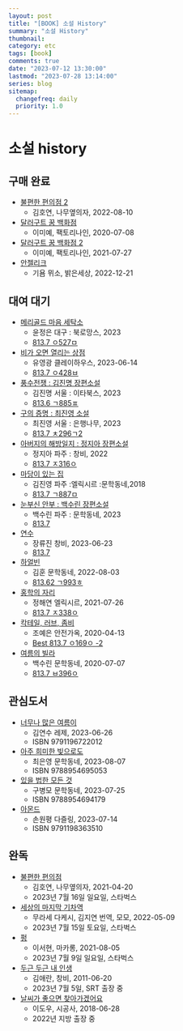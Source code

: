 ```yaml
---
layout: post
title: "[BOOK] 소설 History"
summary: "소설 History"
thumbnail:
category: etc
tags: [book]
comments: true
date: "2023-07-12 13:30:00"
lastmod: "2023-07-28 13:14:00"
series: blog
sitemap:
  changefreq: daily
  priority: 1.0
---
```


# 소설 history

## 구매 완료
- [불편한 편의점 2](https://product.kyobobook.co.kr/detail/S000061532631)
  - 김호연, 나무옆의자, 2022-08-10
- [달러구트 꿈 백화점](https://product.kyobobook.co.kr/detail/S000001835614)
  - 이미예, 팩토리나인, 2020-07-08
- [달러구트 꿈 백화점 2](https://product.kyobobook.co.kr/detail/S000001835707)
  - 이미예, 팩토리나인, 2021-07-27
- [안젤리크](https://product.kyobobook.co.kr/detail/S000200452466)
  - 기욤 뮈소, 밝은세상, 2022-12-21

## 대여 대기
- [메리골드 마음 세탁소](https://product.kyobobook.co.kr/detail/S000201142283)
  - 윤정은    대구 : 북로망스, 2023
  - [813.7 ㅇ527ㅁ](https://lib.suwon.ac.kr/#/search/detail/1368859)
- [비가 오면 열리는 상점](https://product.kyobobook.co.kr/detail/S000202657202)
  - 유영광    클레이하우스, 2023-06-14
  -  [813.7 ㅇ428ㅂ](https://lib.suwon.ac.kr/#/search/detail/1371467)
- [풍수전쟁 : 김진명 장편소설](https://product.kyobobook.co.kr/detail/S000202215356)
  - 김진명    서울 : 이타북스, 2023
  - [813.6 ㄱ885ㅍ](https://lib.suwon.ac.kr/#/search/detail/1371171)
- [구의 증명 : 최진영 소설](https://product.kyobobook.co.kr/detail/S000201621499)
  - 최진영    서울 : 은행나무, 2023
  - [813.7 ㅊ296ㄱ2](https://lib.suwon.ac.kr/#/search/detail/1370124)
- [아버지의 해방일지 : 정지아 장편소설](https://product.kyobobook.co.kr/detail/S000061694154)
  - 정지아    파주 : 창비, 2022
  - [813.7 ㅈ316ㅇ](https://lib.suwon.ac.kr/#/search/detail/1364779)
- [마당이 있는 집](https://product.kyobobook.co.kr/detail/S000000780087)
  - 김진영    파주 :엘릭시르 :문학동네,2018
  - [813.7 ㄱ887ㅁ](https://lib.suwon.ac.kr/#/search/detail/1109362)
- [눈부신 안부 : 백수린 장편소설](https://product.kyobobook.co.kr/detail/S000202230179)
  - 백수린    파주 : 문학동네, 2023
  - [813.7](https://lib.suwon.ac.kr/#/search/detail/1370882)
- [연수](https://product.kyobobook.co.kr/detail/S000202672370)
  - 장류진    창비, 2023-06-23
  - [813.7](https://lib.suwon.ac.kr/#/search/detail/1371439)
- [하얼빈](https://product.kyobobook.co.kr/detail/S000061532442)
  - 김훈    문학동네, 2022-08-03
  - [813.62 ㄱ993ㅎ](https://lib.suwon.ac.kr/#/search/detail/1364677)
- [홍학의 자리](https://product.kyobobook.co.kr/detail/S000000781065)
  - 정해연    엘릭시르, 2021-07-26
  - [813.7 ㅈ338ㅇ](https://lib.suwon.ac.kr/#/search/detail/1369973)
- [칵테일, 러브, 좀비](https://product.kyobobook.co.kr/detail/S000001936854)
  - 조예은    안전가옥, 2020-04-13
  - [Best 813.7 ㅇ169ㅇ -2](https://lib.suwon.ac.kr/#/search/detail/1358407)
- [여름의 빌라](https://product.kyobobook.co.kr/detail/S000000780660)
  - 백수린    문학동네, 2020-07-07
  - [813.7 ㅂ396ㅇ](https://lib.suwon.ac.kr/#/search/detail/1342000)

## 관심도서
- [너무나 많은 여름이](https://product.kyobobook.co.kr/detail/S000202800418)
  - 김연수    레제, 2023-06-26
  - ISBN	9791196722012
- [아주 희미한 빛으로도](https://product.kyobobook.co.kr/detail/S000203331812)
  - 최은영    문학동네, 2023-08-07 
  - ISBN	9788954695053
- [있을 법한 모든 것](https://product.kyobobook.co.kr/detail/S000203107523)
  - 구병모    문학동네, 2023-07-25
  - ISBN	9788954694179
- [아몬드](https://product.kyobobook.co.kr/detail/S000202972046)
  - 손원평    다즐링, 2023-07-14
  - ISBN	9791198363510

## 완독
- [불편한 편의점](https://product.kyobobook.co.kr/detail/S000001803157)
  - 김호연, 나무옆의자, 2021-04-20
  - 2023년 7월 16일 일요일, 스타벅스
- [세상의 마지막 기차역](https://product.kyobobook.co.kr/detail/S000061353833)
  - 무라세 다케시, 김지연 번역, 모모, 2022-05-09
  - 2023년 7월 15일 토요일, 스타벅스
- [펑](https://product.kyobobook.co.kr/detail/S000001775764)
  - 이서현, 마카롱, 2021-08-05
  - 2023년 7월 9일 일요일, 스타벅스
- [두근 두근 내 인생](https://product.kyobobook.co.kr/detail/S000000610593)
  - 김애란, 창비, 2011-06-20
  - 2023년 7월 5일, SRT 출장 중
- [날씨가 좋으면 찾아가겠어요](https://product.kyobobook.co.kr/detail/S000000735302)
  - 이도우, 시공사, 2018-06-28
  - 2022년 지방 출장 중

